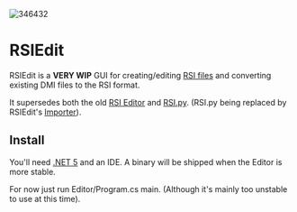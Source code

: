 ![346432](https://user-images.githubusercontent.com/43253663/120900658-62893b00-c60c-11eb-8c7c-ac52548261f2.png)



# RSIEdit

RSIEdit is a **VERY WIP** GUI for creating/editing [RSI files](https://hackmd.io/@ss14/rsis) and converting existing DMI files to the RSI format. 

It supersedes both the old [RSI Editor](https://github.com/space-wizards/RSI-editor) and [RSI.py](https://github.com/space-wizards/RSI.py). (RSI.py being replaced by RSIEdit's [Importer](https://github.com/space-wizards/RSIEdit/tree/master/Importer)).

## Install

You'll need [.NET 5](https://dotnet.microsoft.com/download) and an IDE. A binary will be shipped when the Editor is more stable.

For now just run Editor/Program.cs main. (Although it's mainly too unstable to use at this time).
